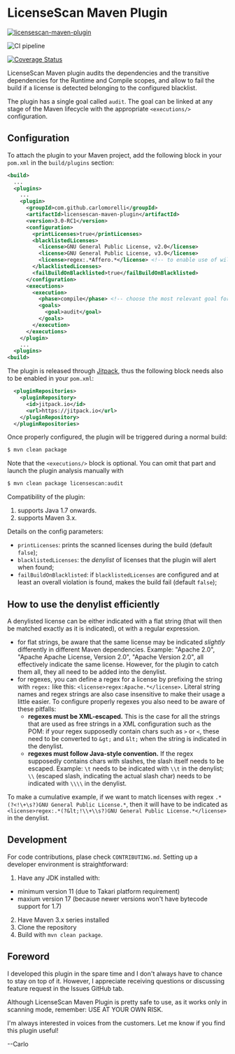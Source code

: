 # LicenseScan Maven Plugin

[![licensescan-maven-plugin](https://jitpack.io/v/carlomorelli/licensescan-maven-plugin.svg)](https://jitpack.io/#carlomorelli/licensescan-maven-plugin)

![CI pipeline](https://github.com/carlomorelli/licensescan-maven-plugin/actions/workflows/maven.yml/badge.svg)

[![Coverage Status](https://coveralls.io/repos/github/carlomorelli/licensescan-maven-plugin/badge.svg?branch=master)](https://coveralls.io/github/carlomorelli/licensescan-maven-plugin?branch=master)



LicenseScan Maven plugin audits the dependencies and the transitive dependencies for the Runtime and Compile scopes,
and allow to fail the build if a license is detected belonging to the configured blacklist.

The plugin has a single goal called `audit`. The goal can be linked at any stage of the Maven lifecycle with the appropriate `<executions/>` configuration.

## Configuration
To attach the plugin to your Maven project, add the following block in your `pom.xml` in the `build/plugins` section:
```xml
<build>
  ...
  <plugins>
    ...
    <plugin>
      <groupId>com.github.carlomorelli</groupId>
      <artifactId>licensescan-maven-plugin</artifactId>
      <version>3.0-RC1</version>
      <configuration>
        <printLicenses>true</printLicenses>
        <blacklistedLicenses>
          <license>GNU General Public License, v2.0</license>
          <license>GNU General Public License, v3.0</license>
          <license>regex:.*Affero.*</license> <!-- to enable use of wildcards, use string prefix 'regex:' -->
        </blacklistedLicenses>
        <failBuildOnBlacklisted>true</failBuildOnBlacklisted>
      </configuration>
      <executions>
        <execution>
          <phase>compile</phase> <!-- choose the most relevant goal for your pipeline, e.g. 'compile', 'test' or 'deploy' -->
          <goals>
            <goal>audit</goal>
          </goals>
        </execution>
      </executions>
    </plugin>
    ...
  <plugins>
<build>
```
The plugin is released through [Jitpack](https://jitpack.io), thus the following block needs also to be enabled in your `pom.xml`:
```xml
  <pluginRepositories>
    <pluginRepository>
      <id>jitpack.io</id>
      <url>https://jitpack.io</url>
    </pluginRepository>
  </pluginRepositories>
```

Once properly configured, the plugin will be triggered during a normal build:
```bash
$ mvn clean package
```
Note that the `<executions/>` block is optional. You can omit that part and launch the plugin analysis manually with
```bash
$ mvn clean package licensescan:audit
```

Compatibility of the plugin:
1. supports Java 1.7 onwards.
2. supports Maven 3.x.


Details on the config parameters:
* `printLicenses`: prints the scanned licenses during the build (default `false`);
* `blacklistedLicenses`: the _denylist_ of licenses that the plugin will alert when found;
* `failBuildOnBlacklisted`: if `blacklistedLicenses` are configured and at least an overall violation is found, makes the build fail (default `false`);

## How to use the denylist efficiently
A denylisted license can be either indicated with a flat string (that will then be matched exactly as it is indicated), ot with a regular expression.
* for flat strings, be aware that the same license may be indicated _slightly_ differently in different Maven dependencies. Example: "Apache 2.0", "Apache Apache License, Version 2.0", "Apache Version 2.0", all effectively indicate the same license. However, for the plugin to catch them all, they all need to be added into the denylist.
* for regexes, you can define a regex for a license by prefixing the string with `regex:` like this:
`<license>regex:Apache.*</license>`. Literal string names and regex strings are also case insensitive to make their usage a little easier. To configure properly regexes you also need to be aware of these pitfalls:
  * **regexes must be XML-escaped.** This is the case for all the strings that are used as free strings in a XML configuration such as the POM: if your regex supposedly contain chars such as `>` or `<`, these need to be converted to `&gt;` and `&lt;` when the string is indicated in the denylist. 
   * **regexes must follow Java-style convention.** If the regex supposedly contains chars with slashes, the slash itself needs to be escaped. Example: `\t` needs to be indicated with `\\t` in the denylist; `\\` (escaped slash, indicating the actual slash char) needs to be indicated with `\\\\` in the denylist.

 To make a cumulative example, if we want to match licenses with regex `.*(?<!\+\s?)GNU General Public License.*`, then it will have to be indicated as `<license>regex:.*(?&lt;!\\+\\s?)GNU General Public License.*</license>` in the denylist.

## Development
For code contributions, plase check `CONTRIBUTING.md`. Setting up a developer environment is straightforward:
1. Have any JDK installed with:
  * minimum version 11 (due to Takari platform requirement)
  * maxium version 17 (because newer versions won't have bytecode support for 1.7)
2. Have Maven 3.x series installed
3. Clone the repository
4. Build with `mvn clean package`.

## Foreword

I developed this plugin in the spare time and I don't always have to chance to stay on top of it. However, I appreciate receiving questions or discussing feature request in the Issues GitHub tab.

Although LicenseScan Maven Plugin is pretty safe to use, as it works only in scanning mode, remember: USE AT YOUR OWN RISK.

I'm always interested in voices from the customers.
Let me know if you find this plugin useful! 

--Carlo
